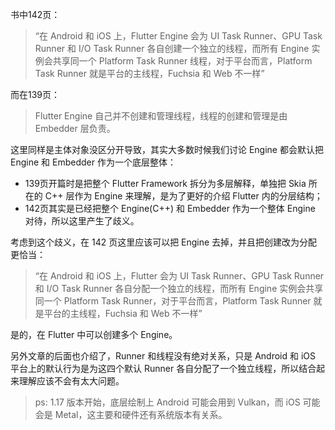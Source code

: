书中142页：

> “在 Android 和 iOS 上，Flutter Engine 会为 UI Task Runner、GPU Task Runner 和 I/O Task Runner 各自创建一个独立的线程，而所有 Engine 实例会共享同一个 Platform Task Runner 线程，对于平台而言，Platform Task Runner 就是平台的主线程，Fuchsia 和 Web 不一样”  

而在139页：

> Flutter Engine 自己并不创建和管理线程，线程的创建和管理是由 Embedder 层负责。

这里同样是主体对象没区分开导致，其实大多数时候我们讨论 Engine 都会默认把 Engine 和 Embedder 作为一个底层整体：

- 139页开篇时是把整个 Flutter Framework 拆分为多层解释，单独把 Skia 所在的 C++ 层作为 Engine 来理解，是为了更好的介绍 Flutter 内的分层结构；
- 142页其实是已经把整个 Engine(C++) 和 Embedder 作为一个整体 Engine 对待，所以这里产生了歧义。


考虑到这个歧义，在 142 页这里应该可以把 Engine 去掉，并且把创建改为分配更恰当：

 > “在 Android 和 iOS 上，Flutter 会为 UI Task Runner、GPU Task Runner 和 I/O Task Runner 各自分配一个独立的线程，而所有 Engine 实例会共享同一个 Platform Task Runner，对于平台而言，Platform Task Runner 就是平台的主线程，Fuchsia 和 Web 不一样”  

是的，在 Flutter 中可以创建多个 Engine。

另外文章的后面也介绍了，Runner 和线程没有绝对关系，只是 Android 和 iOS 平台上的默认行为是为这四个默认 Runner 各自分配了一个独立线程，所以结合起来理解应该不会有太大问题。

> ps: 1.17 版本开始，底层绘制上 Android 可能会用到 Vulkan，而 iOS 可能会是 Metal，这主要和硬件还有系统版本有关系。
